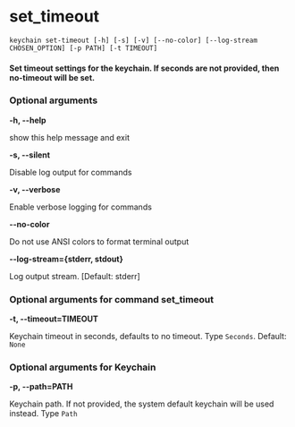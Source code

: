 
set_timeout
===========


``keychain set-timeout [-h] [-s] [-v] [--no-color] [--log-stream CHOSEN_OPTION] [-p PATH] [-t TIMEOUT] ``
#### Set timeout settings for the keychain.        If seconds are not provided, then no-timeout will be set.

### Optional arguments


**-h, --help**

show this help message and exit

**-s, --silent**

Disable log output for commands

**-v, --verbose**

Enable verbose logging for commands

**--no-color**

Do not use ANSI colors to format terminal output

**--log-stream={stderr, stdout}**

Log output stream. [Default: stderr]
### Optional arguments for command set_timeout


**-t, --timeout=TIMEOUT**

Keychain timeout in seconds, defaults to no timeout. Type `Seconds`. Default: `None`
### Optional arguments for Keychain


**-p, --path=PATH**

Keychain path. If not provided, the system default keychain will be used instead. Type `Path`